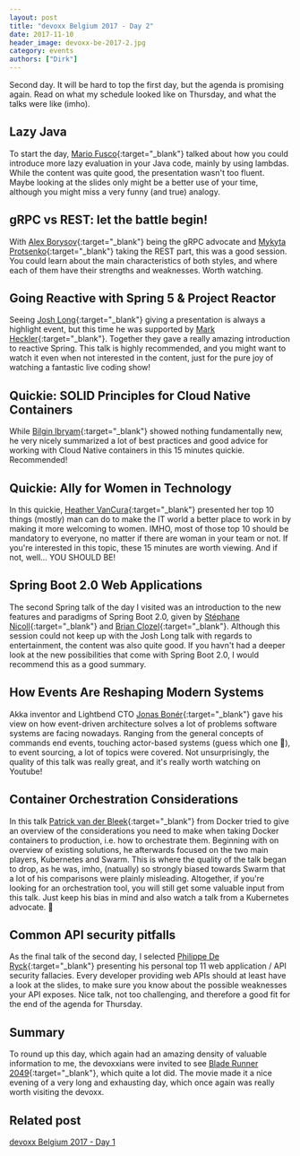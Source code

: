 ```yaml
---
layout: post
title: "devoxx Belgium 2017 - Day 2"
date: 2017-11-10
header_image: devoxx-be-2017-2.jpg
category: events
authors: ["Dirk"]
---
```


Second day.
It will be hard to top the first day, but the agenda is promising again.
Read on what my schedule looked like on Thursday, and what the talks were like (imho).

## Lazy Java

To start the day, [Mario Fusco](https://twitter.com/mariofusco){:target="_blank"} talked about how you could introduce more lazy
evaluation in your Java code, mainly by using lambdas.
While the content was quite good, the presentation wasn't too fluent.
Maybe looking at the slides only might be a better use of your time, although you might miss a very funny
(and true) analogy.

## gRPC vs REST: let the battle begin!

With [Alex Borysov](https://twitter.com/aiborisov){:target="_blank"} being the gRPC advocate and
[Mykyta Protsenko](https://twitter.com/mykyta_p){:target="_blank"} taking the REST part, this was a good session.
You could learn about the main characteristics of both styles, and where each of them have their strengths and
weaknesses. Worth watching.

## Going Reactive with Spring 5 & Project Reactor

Seeing [Josh Long](https://twitter.com/starbuxman){:target="_blank"} giving a presentation is always a highlight event, but this time he
was supported by [Mark Heckler](https://twitter.com/MkHeck){:target="_blank"}.
Together they gave a really amazing introduction to reactive Spring.
This talk is highly recommended, and you might want to watch it even when not interested in the content, just for the
pure joy of watching a fantastic live coding show!

## Quickie: SOLID Principles for Cloud Native Containers

While [Bilgin Ibryam](https://twitter.com/bibryam){:target="_blank"} showed nothing fundamentally new, he very nicely summarized a lot
of best practices and good advice for working with Cloud Native containers in this 15 minutes quickie. Recommended!

## Quickie: Ally for Women in Technology

In this quickie, [Heather VanCura](https://twitter.com/heathervc){:target="_blank"} presented her top 10 things (mostly) man can do to
make the IT world a better place to work in by making it more welcoming to women.
IMHO, most of those top 10 should be mandatory to everyone, no matter if there are woman in your team or not.
If you're interested in this topic, these 15 minutes are worth viewing.
And if not, well... YOU SHOULD BE!

## Spring Boot 2.0 Web Applications

The second Spring talk of the day I visited was an introduction to the new features and paradigms of Spring Boot 2.0,
given by [Stéphane Nicoll](https://twitter.com/snicoll){:target="_blank"} and [Brian Clozel](https://twitter.com/bclozel){:target="_blank"}.
Although this session could not keep up with the Josh Long talk with regards to entertainment, the content was also
quite good.
If you havn't had a deeper look at the new possibilities that come with Spring Boot 2.0, I would recommend this as a
good summary.

## How Events Are Reshaping Modern Systems

Akka inventor and Lightbend CTO [Jonas Bonér](https://twitter.com/jboner){:target="_blank"} gave his view on how event-driven architecture
solves a lot of problems software systems are facing nowadays.
Ranging from the general concepts of commands end events, touching actor-based systems (guess which one
🙂), to event sourcing, a lot of topics were covered.
Not unsurprisingly, the quality of this talk was really great, and it's really worth watching on Youtube!

## Container Orchestration Considerations

In this talk [Patrick van der Bleek](https://twitter.com/pvdbleek){:target="_blank"} from Docker tried to give an overview of the
considerations you need to make when taking Docker containers to production, i.e. how to orchestrate them.
Beginning with on overview of existing solutions, he afterwards focused on the two main players, Kubernetes and Swarm.
This is where the quality of the talk began to drop, as he was, imho, (natually) so strongly biased towards Swarm that
a lot of his comparisons were plainly misleading.
Altogether, if you're looking for an orchestration tool, you will still get some valuable input from this talk.
Just keep his bias in mind and also watch a talk from a Kubernetes advocate. 🙂

## Common API security pitfalls

As the final talk of the second day, I selected [Philippe De Ryck](https://twitter.com/PhilippeDeRyck){:target="_blank"} presenting his
personal top 11 web application / API security fallacies.
Every developer providing web APIs should at least have a look at the slides, to make sure you know about the possible
weaknesses your API exposes.
Nice talk, not too challenging, and therefore a good fit for the end of the agenda for Thursday.

## Summary

To round up this day, which again had an amazing density of valuable information to me, the devoxxians were invited to
see [Blade Runner 2049](http://www.imdb.com/title/tt1856101/){:target="_blank"}, which quite a lot did.
The movie made it a nice evening of a very long and exhausting day, which once again was really worth visiting the devoxx.

## Related post

[devoxx Belgium 2017 - Day 1](/blog/events/devoxx-belgium-2017-day-1/)
